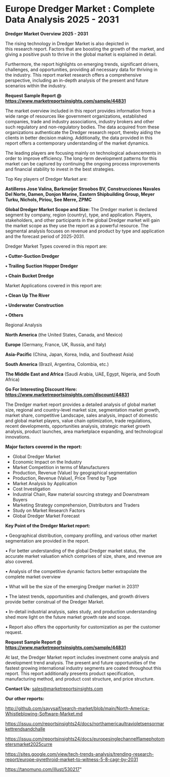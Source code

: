 # Europe Dredger Market : Complete Data Analysis 2025 - 2031

<Strong> Dredger Market Overview 2025 - 2031</strong>

The rising technology in Dredger Market is also depicted in this research report. Factors that are boosting the growth of the market, and giving a positive push to thrive in the global market is explained in detail.

Furthermore, the report highlights on emerging trends, significant drivers, challenges, and opportunities, providing all necessary data for thriving in the industry. This report market research offers a comprehensive perspective, including an in-depth analysis of the present and future scenarios within the industry.

<strong>Request Sample Report @ <a href=https://www.marketreportsinsights.com/sample/44831>https://www.marketreportsinsights.com/sample/44831</a></strong>

The market overview included in this report provides information from a wide range of resources like government organizations, established companies, trade and industry associations, industry brokers and other such regulatory and non-regulatory bodies. The data acquired from these organizations authenticate the Dredger research report, thereby aiding the clients in better decision making. Additionally, the data provided in this report offers a contemporary understanding of the market dynamics.

The leading players are focusing mainly on technological advancements in order to improve efficiency. The long-term development patterns for this market can be captured by continuing the ongoing process improvements and financial stability to invest in the best strategies.

Top Key players of Dredger Market are:

<strong>Astilleros Jose Valina, Barkmeijer Stroobos BV, Construcciones Navales Del Norte, Damen, Donjon Marine, Eastern Shipbuilding Group, Meyer Turku, Nichols, Piriou, See Merre, ZPMC</strong>

<strong><b>Global Dredger Market Scope and Size:</b></strong>
The Dredger market is declared segment by company, region (country), type, and application. Players, stakeholders, and other participants in the global Dredger market will gain the market scope as they use the report as a powerful resource. The segmental analysis focuses on revenue and product by type and application and the forecast period of 2025-2031.

Dredger Market Types covered in this report are:

<strong>•  Cutter-Suction Dredger

•  Trailing Suction Hopper Dredger

•  Chain Bucket Dredge</strong>

Market Applications covered in this report are:

<strong>•  Clean Up The River

•  Underwater Construction

•  Others</strong> 

Regional Analysis

<strong>North America</strong> (the United States, Canada, and Mexico)

<strong>Europe</strong> (Germany, France, UK, Russia, and Italy)

<strong>Asia-Pacific</strong> (China, Japan, Korea, India, and Southeast Asia)

<strong>South America</strong> (Brazil, Argentina, Colombia, etc.)

<strong>The Middle East and Africa</strong> (Saudi Arabia, UAE, Egypt, Nigeria, and South Africa)

<strong>Go For Interesting Discount Here: <a href=https://www.marketreportsinsights.com/discount/44831>https://www.marketreportsinsights.com/discount/44831</a></strong>

The Dredger market report provides a detailed analysis of global market size, regional and country-level market size, segmentation market growth, market share, competitive Landscape, sales analysis, impact of domestic and global market players, value chain optimization, trade regulations, recent developments, opportunities analysis, strategic market growth analysis, product launches, area marketplace expanding, and technological innovations.

<strong><b>Major factors covered in the report:</b></strong>
<ul>
  <li>Global Dredger Market </li>
  <li>Economic Impact on the Industry</li>
  <li>Market Competition in terms of Manufacturers</li>
  <li>Production, Revenue (Value) by geographical segmentation</li>
  <li>Production, Revenue (Value), Price Trend by Type</li>
  <li>Market Analysis by Application</li>
  <li>Cost Investigation</li>
  <li>Industrial Chain, Raw material sourcing strategy and Downstream Buyers</li>
  <li>Marketing Strategy comprehension, Distributors and Traders</li>
  <li>Study on Market Research Factors</li>
  <li>Global Dredger Market Forecast</li>
</ul>

<strong><b>Key Point of the Dredger Market report:</b></strong>

• Geographical distribution, company profiling, and various other market segmentation are provided in the report.

• For better understanding of the global Dredger market status, the accurate market valuation which comprises of size, share, and revenue are also covered.

• Analysis of the competitive dynamic factors better extrapolate the complete market overview

• What will be the size of the emerging Dredger market in 2031?

• The latest trends, opportunities and challenges, and growth drivers provide better construal of the Dredger Market.

• In-detail industrial analysis, sales study, and production understanding shed more light on the future market growth rate and scope.

• Report also offers the opportunity for customization as per the customer request.

<strong>Request Sample Report @ <a href=https://www.marketreportsinsights.com/sample/44831>https://www.marketreportsinsights.com/sample/44831</a></strong>

At last, the Dredger Market report includes investment come analysis and development trend analysis. The present and future opportunities of the fastest growing international industry segments are coated throughout this report. This report additionally presents product specification, manufacturing method, and product cost structure, and price structure.

<strong>Contact Us:</strong>
sales@marketreportsinsights.com

<strong>Our other reports:</strong>

<a href=http://github.com/sayysaif/search-market/blob/main/North-America-Whistleblowing-Software-Market.md>http://github.com/sayysaif/search-market/blob/main/North-America-Whistleblowing-Software-Market.md</a>

<a href=https://issuu.com/reportsinsights24/docs/northamericaultravioletsensormarkettrendsandchalle>https://issuu.com/reportsinsights24/docs/northamericaultravioletsensormarkettrendsandchalle</a>

<a href=https://issuu.com/reportsinsights24/docs/europesinglechannelflamephotometersmarket2025curre>https://issuu.com/reportsinsights24/docs/europesinglechannelflamephotometersmarket2025curre</a>

<a href=https://sites.google.com/view/tech-trends-analysis/trending-research-report/europe-pyrethroid-market-to-witness-5-8-cagr-by-2031>https://sites.google.com/view/tech-trends-analysis/trending-research-report/europe-pyrethroid-market-to-witness-5-8-cagr-by-2031</a>

<a href=https://tanomuno.com/illust/530217>https://tanomuno.com/illust/530217</a>"
